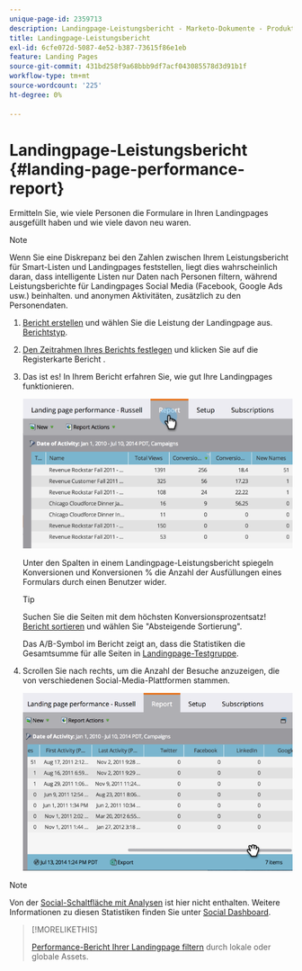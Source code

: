 ```yaml
---
unique-page-id: 2359713
description: Landingpage-Leistungsbericht - Marketo-Dokumente - Produktdokumentation
title: Landingpage-Leistungsbericht
exl-id: 6cfe072d-5087-4e52-b387-73615f86e1eb
feature: Landing Pages
source-git-commit: 431bd258f9a68bbb9df7acf043085578d3d91b1f
workflow-type: tm+mt
source-wordcount: '225'
ht-degree: 0%

---
```


# Landingpage-Leistungsbericht {#landing-page-performance-report}

Ermitteln Sie, wie viele Personen die Formulare in Ihren Landingpages ausgefüllt haben und wie viele davon neu waren.

>[!NOTE]
>
>Wenn Sie eine Diskrepanz bei den Zahlen zwischen Ihrem Leistungsbericht für Smart-Listen und Landingpages feststellen, liegt dies wahrscheinlich daran, dass intelligente Listen nur Daten nach Personen filtern, während Leistungsberichte für Landingpages Social Media (Facebook, Google Ads usw.) beinhalten. und anonymen Aktivitäten, zusätzlich zu den Personendaten.

1. [Bericht erstellen](/help/marketo/product-docs/reporting/basic-reporting/creating-reports/create-a-report-in-a-program.md) und wählen Sie die Leistung der Landingpage aus. [Berichtstyp](/help/marketo/product-docs/reporting/basic-reporting/report-types/report-type-overview.md).
1. [Den Zeitrahmen Ihres Berichts festlegen](/help/marketo/product-docs/reporting/basic-reporting/editing-reports/change-a-report-time-frame.md) und klicken Sie auf die Registerkarte Bericht .
1. Das ist es! In Ihrem Bericht erfahren Sie, wie gut Ihre Landingpages funktionieren.

   ![](assets/image2014-9-16-15-3a53-3a33.png)

   Unter den Spalten in einem Landingpage-Leistungsbericht spiegeln Konversionen und Konversionen % die Anzahl der Ausfüllungen eines Formulars durch einen Benutzer wider.

   >[!TIP]
   >
   >Suchen Sie die Seiten mit dem höchsten Konversionsprozentsatz! [Bericht sortieren](/help/marketo/product-docs/reporting/basic-reporting/editing-reports/sort-report-on-columns.md) und wählen Sie &quot;Absteigende Sortierung&quot;.

   Das A/B-Symbol im Bericht zeigt an, dass die Statistiken die Gesamtsumme für alle Seiten in [Landingpage-Testgruppe](/help/marketo/product-docs/demand-generation/landing-pages/understanding-landing-pages/landing-page-test-groups.md).

1. Scrollen Sie nach rechts, um die Anzahl der Besuche anzuzeigen, die von verschiedenen Social-Media-Plattformen stammen.

   ![](assets/image2014-9-16-15-3a54-3a27.png)

>[!NOTE]
>
>Von der [Social-Schaltfläche mit Analysen](/help/marketo/product-docs/demand-generation/landing-pages/free-form-landing-pages/add-a-social-button-to-a-free-form-landing-page.md) ist hier nicht enthalten. Weitere Informationen zu diesen Statistiken finden Sie unter [Social Dashboard](/help/marketo/product-docs/demand-generation/social/social-functions/view-social-performance.md).

>[!MORELIKETHIS]
>
>[Performance-Bericht Ihrer Landingpage filtern](/help/marketo/product-docs/demand-generation/landing-pages/landing-page-actions/filter-a-landing-page-performance-report.md) durch lokale oder globale Assets.
